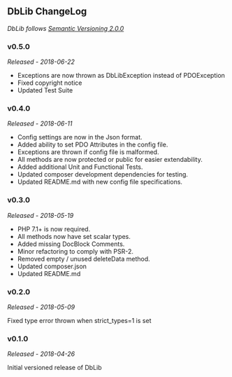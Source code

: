 ## DbLib ChangeLog
*DbLib follows [Semantic Versioning 2.0.0](https://semver.org/)*

### v0.5.0
*Released - 2018-06-22*

* Exceptions are now thrown as DbLibException instead of PDOException
* Fixed copyright notice
* Updated Test Suite

### v0.4.0
*Released - 2018-06-11*

* Config settings are now in the Json format.
* Added ability to set PDO Attributes in the config file.
* Exceptions are thrown if config file is malformed.
* All methods are now protected or public for easier extendability.
* Added additional Unit and Functional Tests.
* Updated composer development dependencies for testing.
* Updated README.md with new config file specifications.

### v0.3.0
*Released - 2018-05-19*

* PHP 7.1+ is now required.
* All methods now have set scalar types.
* Added missing DocBlock Comments.
* Minor refactoring to comply with PSR-2.
* Removed empty / unused deleteData method.
* Updated composer.json
* Updated README.md

### v0.2.0
*Released - 2018-05-09*

Fixed type error thrown when strict_types=1 is set

### v0.1.0
*Released - 2018-04-26*

Initial versioned release of DbLib